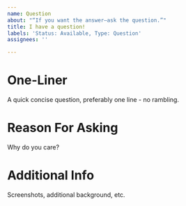 ```yaml
---
name: Question
about: "“If you want the answer—ask the question.”"
title: I have a question!
labels: 'Status: Available, Type: Question'
assignees: ''

---
```


# One-Liner
A quick concise question, preferably one line - no rambling.

# Reason For Asking
Why do you care?

# Additional Info
Screenshots, additional background, etc.
